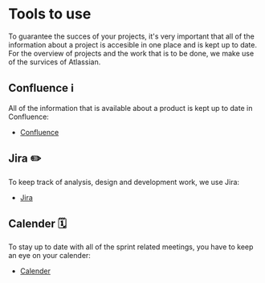 # Tools to use

To guarantee the succes of your projects, it's very important that all of the information about a project is accesible in one place and is kept up to date.  
For the overview of projects and the work that is to be done, we make use of the survices of Atlassian.

## Confluence ℹ

All of the information that is available about a product is kept up to date in Confluence:

- [Confluence](https://www.atlassian.com/software/confluence)

## Jira ✏️

To keep track of analysis, design and development work, we use Jira:
- [Jira](https://www.atlassian.com/software/jira)

## Calender 🗓

To stay up to date with all of the sprint related meetings, you have to keep an eye on your calender:
- [Calender](https://calendar.google.com/calendar)